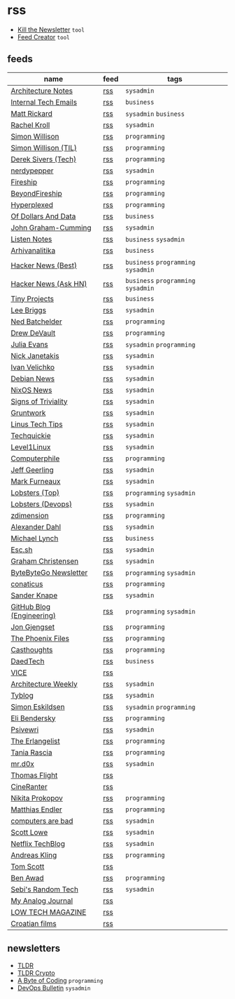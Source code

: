 # rss

- [Kill the Newsletter](https://kill-the-newsletter.com/) `tool`
- [Feed Creator](https://createfeed.fivefilters.org/index.php) `tool`

## feeds

name                                                                       | feed                                                                                | tags
-------------------------------------------------------------------------- | ----------------------------------------------------------------------------------- | -----------------------------------
[Architecture Notes](https://architecturenotes.co)                         | [rss](https://architecturenotes.co/rss/)                                            | `sysadmin`
[Internal Tech Emails](https://www.techemails.com/)                        | [rss](https://www.techemails.com/feed)                                              | `business`
[Matt Rickard](https://matt-rickard.com)                                   | [rss](https://matt-rickard.com/rss)                                                 | `sysadmin` `business`
[Rachel Kroll](https://rachelbythebay.com/w/)                              | [rss](https://rachelbythebay.com/w/atom.xml)                                        | `sysadmin`
[Simon Willison](https://simonwillison.net)                                | [rss](https://simonwillison.net/atom/everything/)                                   | `programming`
[Simon Willison (TIL)](https://til.simonwillison.net)                      | [rss](https://til.simonwillison.net/tils/feed.atom)                                 | `programming`
[Derek Sivers (Tech)](https://sive.rs/tech)                                | [rss](https://sive.rs/tech.atom)                                                    | `programming`
[nerdypepper](https://peppe.rs)                                            | [rss](https://peppe.rs/index.xml)                                                   | `sysadmin`
[Fireship](https://www.youtube.com/c/Fireship)                             | [rss](https://www.youtube.com/feeds/videos.xml?channel_id=UCsBjURrPoezykLs9EqgamOA) | `programming`
[BeyondFireship](https://www.youtube.com/channel/UC2Xd-TjJByJyK2w1zNwY0zQ) | [rss](https://www.youtube.com/feeds/videos.xml?channel_id=UC2Xd-TjJByJyK2w1zNwY0zQ) | `programming`
[Hyperplexed](https://www.youtube.com/c/Hyperplexed)                       | [rss](https://www.youtube.com/feeds/videos.xml?channel_id=UCmEzz-dPBVrsy4ZluSsYHDg) | `programming`
[Of Dollars And Data](https://ofdollarsanddata.com)                        | [rss](https://ofdollarsanddata.com/feed/)                                           | `business`
[John Graham-Cumming](https://blog.jgc.org)                                | [rss](https://blog.jgc.org/feeds/posts/default?alt=rss)                             | `sysadmin`
[Listen Notes](https://www.listennotes.com/blog/)                          | [rss](https://www.listennotes.com/blog/rss/)                                        | `business` `sysadmin`
[Arhivanalitika](https://arhivanalitika.hr)                                | [rss](https://arhivanalitika.hr/feed/)                                              | `business`
[Hacker News (Best)](https://news.ycombinator.com/best)                    | [rss](https://hnrss.org/best)                                                       | `business` `programming` `sysadmin`
[Hacker News (Ask HN)](https://news.ycombinator.com/ask)                   | [rss](https://hnrss.org/ask?comments=25)                                            | `business` `programming` `sysadmin`
[Tiny Projects](https://tinyprojects.dev/projects)                         | [rss](https://tinyprojects.dev/feed.xml)                                            | `business`
[Lee Briggs](https://leebriggs.co.uk/blog/)                                | [rss](https://leebriggs.co.uk/feed.xml)                                             | `sysadmin`
[Ned Batchelder](http://nedbatchelder.com/blog)                            | [rss](https://nedbatchelder.com/blog/rss.xml)                                       | `programming`
[Drew DeVault](https://drewdevault.com)                                    | [rss](https://drewdevault.com/blog/index.xml)                                       | `programming`
[Julia Evans](https://jvns.ca)                                             | [rss](https://jvns.ca/atom.xml)                                                     | `sysadmin` `programming`
[Nick Janetakis](https://nickjanetakis.com/blog/)                          | [rss](https://nickjanetakis.com/atom.xml)                                           | `sysadmin`
[Ivan Velichko](https://iximiuz.com/en/)                                   | [rss](https://iximiuz.com/feed.rss)                                                 | `sysadmin`
[Debian News](https://www.debian.org/News/)                                | [rss](https://www.debian.org/News/news)                                             | `sysadmin`
[NixOS News](https://nixos.org/blog/announcements.html)                    | [rss](https://nixos.org/blog/announcements-rss.xml)                                 | `sysadmin`
[Signs of Triviality](https://www.netmeister.org/blog/)                    | [rss](https://www.netmeister.org/blog/rss.xml)                                      | `sysadmin`
[Gruntwork](https://blog.gruntwork.io)                                     | [rss](https://blog.gruntwork.io/feed)                                               | `sysadmin`
[Linus Tech Tips](https://www.youtube.com/c/LinusTechTips)                 | [rss](https://www.youtube.com/feeds/videos.xml?channel_id=UCXuqSBlHAE6Xw-yeJA0Tunw) | `sysadmin`
[Techquickie](https://www.youtube.com/c/Techquickie)                       | [rss](https://www.youtube.com/feeds/videos.xml?channel_id=UC0vBXGSyV14uvJ4hECDOl0Q) | `sysadmin`
[Level1Linux](https://www.youtube.com/c/TekLinux)                          | [rss](https://www.youtube.com/feeds/videos.xml?channel_id=UCOWcZ6Wicl-1N34H0zZe38w) | `sysadmin`
[Computerphile](https://www.youtube.com/user/Computerphile)                | [rss](https://www.youtube.com/feeds/videos.xml?channel_id=UC9-y-6csu5WGm29I7JiwpnA) | `programming`
[Jeff Geerling](https://www.youtube.com/c/JeffGeerling)                    | [rss](https://www.youtube.com/feeds/videos.xml?channel_id=UCR-DXc1voovS8nhAvccRZhg) | `sysadmin`
[Mark Furneaux](https://www.youtube.com/user/TheUbuntuGuy)                 | [rss](https://www.youtube.com/feeds/videos.xml?channel_id=UCRDQEDxAVuxcsyeEoOpSoRA) | `sysadmin`
[Lobsters (Top)](https://lobste.rs/top)                                    | [rss](https://lobste.rs/top/rss)                                                    | `programming` `sysadmin`
[Lobsters (Devops)](https://lobste.rs/t/devops)                            | [rss](https://lobste.rs/t/devops.rss)                                               | `sysadmin`
[zdimension](https://zdimension.fr/)                                       | [rss](https://zdimension.fr/rss/)                                                   | `programming`
[Alexander Dahl](https://blog.dahl.dev)                                    | [rss](https://blog.dahl.dev/index.xml)                                              | `sysadmin`
[Michael Lynch](https://mtlynch.io/posts/)                                 | [rss](https://mtlynch.io/index.xml)                                                 | `business`
[Esc.sh](https://esc.sh/blog/)                                             | [rss](https://esc.sh/blog/index.xml)                                                | `sysadmin` 
[Graham Christensen](https://grahamc.com)                                  | [rss](https://grahamc.com/feed/)                                                    | `sysadmin`
[ByteByteGo Newsletter](https://blog.bytebytego.com/)                      | [rss](https://blog.bytebytego.com/feed)                                             | `programming` `sysadmin`
[conaticus](https://www.youtube.com/c/conaticus)                           | [rss](https://www.youtube.com/feeds/videos.xml?channel_id=UCRLHJ-7b4pjDpBBHAUXEvjQ) | `programming`
[Sander Knape](https://sanderknape.com/)                                   | [rss](https://sanderknape.com/index.xml)                                            | `sysadmin`
[GitHub Blog (Engineering)](https://github.blog/category/engineering/)     | [rss](https://github.blog/category/engineering/feed/)                               | `programming` `sysadmin`
[Jon Gjengset](https://www.youtube.com/c/JonGjengset)                      | [rss](https://www.youtube.com/feeds/videos.xml?channel_id=UC_iD0xppBwwsrM9DegC5cQQ) | `programming`
[The Phoenix Files](https://fly.io/phoenix-files/)                         | [rss](https://fly.io/phoenix-files/feed.xml)                                        | `programming`
[Casthoughts](https://tacaswell.github.io/)                                | [rss](https://tacaswell.github.io/feeds/all.atom.xml)                               | `programming`
[DaedTech](https://daedtech.com/)                                          | [rss](https://feeds.feedblitz.com/daedtech/www)                                     | `business`
[VICE](https://www.youtube.com/c/VICE)                                     | [rss](https://www.youtube.com/feeds/videos.xml?channel_id=UCn8zNIfYAQNdrFRrr8oibKw) |
[Architecture Weekly](https://www.architecture-weekly.com)                 | [rss](https://www.architecture-weekly.com/feed)                                     | `sysadmin`
[Tyblog](https://blog.tjll.net)                                            | [rss](https://blog.tjll.net/feed.xml)                                               | `sysadmin`
[Simon Eskildsen](https://sirupsen.com)                                    | [rss](https://sirupsen.com/atom.xml)                                                | `sysadmin` `programming`
[Eli Bendersky](https://eli.thegreenplace.net/)                            | [rss](https://eli.thegreenplace.net/feeds/all.atom.xml)                             | `programming`
[Psivewri](https://www.youtube.com/c/psivewri)                             | [rss](https://www.youtube.com/feeds/videos.xml?channel_id=UCOxmlaJURX3nq8eLuJPbl3A) | `sysadmin`
[The Erlangelist](https://www.theerlangelist.com)                          | [rss](https://www.theerlangelist.com/rss)                                           | `programming`
[Tania Rascia](https://www.taniarascia.com)                                | [rss](https://www.taniarascia.com/rss.xml)                                          | `programming`
[mr.d0x](https://mrd0x.com)                                                | [rss](https://mrd0x.com/rss.xml)                                                    | `sysadmin`
[Thomas Flight](https://www.youtube.com/c/ThomasFlight)                    | [rss](https://www.youtube.com/feeds/videos.xml?channel_id=UCUyvQV2JsICeLZP4c_h40kA) |
[CineRanter](https://www.youtube.com/c/TheCineRanter)                      | [rss](https://www.youtube.com/feeds/videos.xml?channel_id=UCCLiQjxOLiL8t8hwl5iB3mA) |
[Nikita Prokopov](https://tonsky.me/)                                      | [rss](https://tonsky.me/blog/atom.xml)                                              | `programming`
[Matthias Endler](https://matthias-endler.de)                              | [rss](https://matthias-endler.de/rss.xml)                                           | `programming`
[computers are bad](https://computer.rip/)                                 | [rss](https://computer.rip/rss.xml)                                                 | `sysadmin`
[Scott Lowe](https://blog.scottlowe.org)                                   | [rss](https://blog.scottlowe.org/feed.xml)                                          | `sysadmin`
[Netflix TechBlog](https://netflixtechblog.com)                            | [rss](https://netflixtechblog.com/feed)                                             | `sysadmin`
[Andreas Kling](https://www.youtube.com/c/andreaskling)                    | [rss](https://www.youtube.com/feeds/videos.xml?channel_id=UC3ts8coMP645hZw9JSD3pqQ) | `programming`
[Tom Scott](https://www.youtube.com/c/TomScottGo)                          | [rss](https://www.youtube.com/feeds/videos.xml?channel_id=UCBa659QWEk1AI4Tg--mrJ2A) |
[Ben Awad](https://www.youtube.com/c/BenAwad97)                            | [rss](https://www.youtube.com/feeds/videos.xml?channel_id=UC-8QAzbLcRglXeN_MY9blyw) | `programming`
[Sebi's Random Tech](https://www.youtube.com/c/SebisRandomTech)            | [rss](https://www.youtube.com/feeds/videos.xml?channel_id=UCcAy1o8VUCkdowxRYbc0XRw) | `sysadmin`
[My Analog Journal](https://www.youtube.com/c/MyAnalogJournal)             | [rss](https://www.youtube.com/feeds/videos.xml?channel_id=UC8TZwtZ17WKFJSmwTZQpBTA) |
[LOW TECH MAGAZINE](https://solar.lowtechmagazine.com)                     | [rss](https://solar.lowtechmagazine.com/feeds/all-en.atom.xml)                      |
[Croatian films](https://www.croatian.film/hr/films)                       | [rss](https://createfeed.fivefilters.org/extract.php?url=https%3A%2F%2Fwww.croatian.film%2Fhr%2Ffilms&item=article&item_title=h3&max=5&order=document&guid=0) |

## newsletters

- [TLDR](https://tldr.tech/)
- [TLDR Crypto](https://tldr.tech/crypto)
- [A Byte of Coding](https://abyteofcoding.com/) `programming`
- [DevOps Bulletin](https://www.devopsbulletin.com/) `sysadmin`
